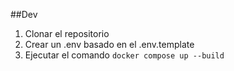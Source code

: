 ##Dev

1. Clonar el repositorio
2. Crear un .env basado en el .env.template
3. Ejecutar el comando `docker compose up --build`